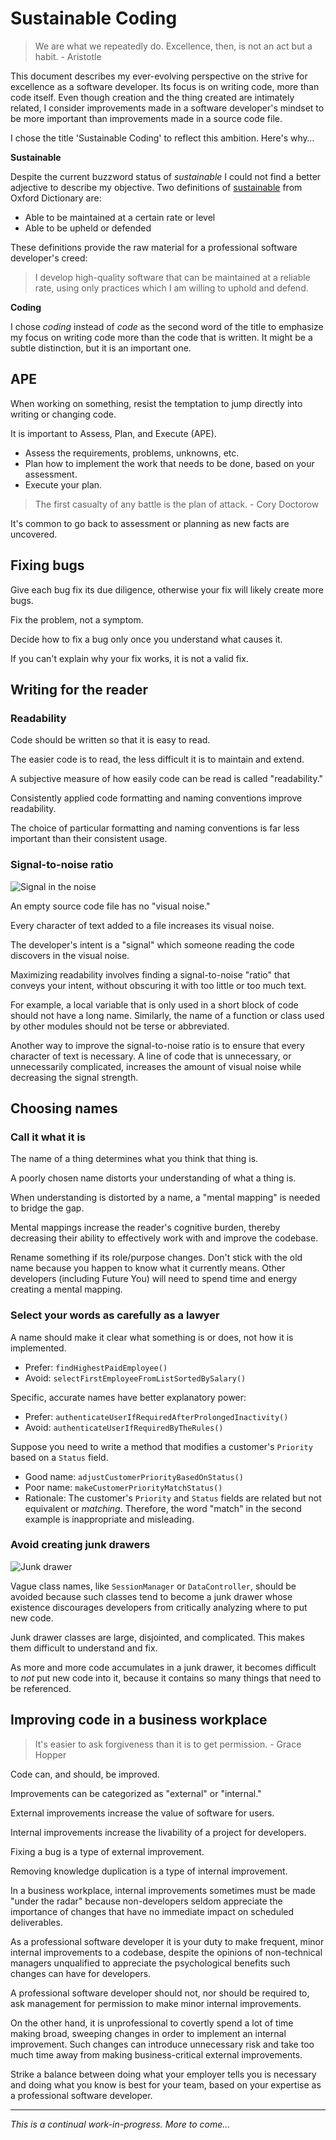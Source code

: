 # Sustainable Coding

> We are what we repeatedly do. Excellence, then, is not an act but a habit. - Aristotle

This document describes my ever-evolving perspective on the strive for excellence as a software developer. Its focus is on writing code, more than code itself. Even though creation and the thing created are intimately related, I consider improvements made in a software developer's mindset to be more important than improvements made in a source code file.

I chose the title 'Sustainable Coding' to reflect this ambition. Here's why…

**Sustainable**

Despite the current buzzword status of *sustainable* I could not find a better adjective to describe my objective. Two definitions of [sustainable](http://www.oxforddictionaries.com/us/definition/american_english/sustainable) from Oxford Dictionary are:
- Able to be maintained at a certain rate or level
- Able to be upheld or defended

These definitions provide the raw material for a professional software developer's creed: 

> I develop high-quality software that can be maintained at a reliable rate, using only practices which I am willing to uphold and defend.

**Coding**

I chose *coding* instead of *code* as the second word of the title to emphasize my focus on writing code more than the code that is written. It might be a subtle distinction, but it is an important one.

## APE
When working on something, resist the temptation to jump directly into writing or changing code.

It is important to Assess, Plan, and Execute (APE).

- Assess the requirements, problems, unknowns, etc.
- Plan how to implement the work that needs to be done, based on your assessment.
- Execute your plan.

> The first casualty of any battle is the plan of attack. - Cory Doctorow

It's common to go back to assessment or planning as new facts are uncovered.

## Fixing bugs
Give each bug fix its due diligence, otherwise your fix will likely create more bugs.

Fix the problem, not a symptom.

Decide how to fix a bug only once you understand what causes it.

If you can't explain why your fix works, it is not a valid fix.

## Writing for the reader
### Readability
Code should be written so that it is easy to read.

The easier code is to read, the less difficult it is to maintain and extend.

A subjective measure of how easily code can be read is called "readability."

Consistently applied code formatting and naming conventions improve readability.

The choice of particular formatting and naming conventions is far less important than their consistent usage.

### Signal-to-noise ratio

![Signal in the noise](/images/signal-to-noise.png)

An empty source code file has no "visual noise."

Every character of text added to a file increases its visual noise.

The developer's intent is a "signal" which someone reading the code discovers in the visual noise.

Maximizing readability involves finding a signal-to-noise "ratio" that conveys your intent, without obscuring it with too little or too much text.

For example, a local variable that is only used in a short block of code should not have a long name. Similarly, the name of a function or class used by other modules should not be terse or abbreviated.

Another way to improve the signal-to-noise ratio is to ensure that every character of text is necessary. A line of code that is unnecessary, or unnecessarily complicated, increases the amount of visual noise while decreasing the signal strength.

## Choosing names
### Call it what it is
The name of a thing determines what you think that thing is. 

A poorly chosen name distorts your understanding of what a thing is.

When understanding is distorted by a name, a "mental mapping" is needed to bridge the gap.

Mental mappings increase the reader's cognitive burden, thereby decreasing their ability to effectively work with and improve the codebase.

Rename something if its role/purpose changes. Don't stick with the old name because you happen to know what it currently means. Other developers (including Future You) will need to spend time and energy creating a mental mapping.

### Select your words as carefully as a lawyer
A name should make it clear what something is or does, not how it is implemented.
- Prefer: `findHighestPaidEmployee()`
- Avoid: `selectFirstEmployeeFromListSortedBySalary()`

Specific, accurate names have better explanatory power:
- Prefer: `authenticateUserIfRequiredAfterProlongedInactivity()`
- Avoid: `authenticateUserIfRequiredByTheRules()`

Suppose you need to write a method that modifies a customer's `Priority` based on a `Status` field. 
- Good name: `adjustCustomerPriorityBasedOnStatus()`
- Poor name: `makeCustomerPriorityMatchStatus()` 
- Rationale: The customer's `Priority` and `Status` fields are related but not equivalent or *matching*. Therefore, the word "match" in the second example is inappropriate and misleading.

### Avoid creating junk drawers
![Junk drawer](images/junk-drawer.png)

Vague class names, like `SessionManager` or `DataController`, should be avoided because such classes tend to become a junk drawer whose existence discourages developers from critically analyzing where to put new code. 

Junk drawer classes are large, disjointed, and complicated. This makes them difficult to understand and fix.

As more and more code accumulates in a junk drawer, it becomes difficult to *not* put new code into it, because it contains so many things that need to be referenced.

## Improving code in a business workplace
> It's easier to ask forgiveness than it is to get permission. - Grace Hopper

Code can, and should, be improved.

Improvements can be categorized as "external" or "internal."

External improvements increase the value of software for users.

Internal improvements increase the livability of a project for developers.

Fixing a bug is a type of external improvement.

Removing knowledge duplication is a type of internal improvement.

In a business workplace, internal improvements sometimes must be made "under the radar" because non-developers seldom appreciate the importance of changes that have no immediate impact on scheduled deliverables. 

As a professional software developer it is your duty to make frequent, minor internal improvements to a codebase, despite the opinions of non-technical managers unqualified to appreciate the psychological benefits such changes can have for developers. 

A professional software developer should not, nor should be required to, ask management for permission to make minor internal improvements. 

On the other hand, it is unprofessional to covertly spend a lot of time making broad, sweeping changes in order to implement an internal improvement. Such changes can introduce unnecessary risk and take too much time away from making business-critical external improvements.

Strike a balance between doing what your employer tells you is necessary and doing what you know is best for your team, based on your expertise as a professional software developer.

---

*This is a continual work-in-progress. More to come…*
